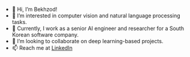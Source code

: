 - 👋 Hi, I’m Bekhzod!
- 👀 I’m interested in computer vision and natural language processing tasks.
- 🌱 Currently, I work as a senior AI engineer and researcher for a South Korean software company.
- 💞️ I’m looking to collaborate on deep learning-based projects.
- 📫 Reach me at [LinkedIn](https://www.linkedin.com/in/bekhzod-olimov-doctor-of-engineering-33059bb1/)

<!---
bekhzod-olimov/bekhzod-olimov is a ✨ special ✨ repository because its `README.md` (this file) appears on your GitHub profile.
You can click the Preview link to take a look at your changes.
--->
